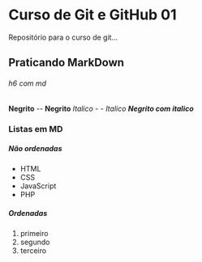 # Curso de Git e GitHub 01

Repositório para o curso de git...

## Praticando MarkDown

###### h6 com md

**Negrito** -- __Negrito__
*Italico* - - _Italico_
_**Negrito com italico**_

### Listas em MD

##### Não ordenadas

* HTML
* CSS
* JavaScript
* PHP

##### Ordenadas

1. primeiro
2. segundo
3. terceiro



